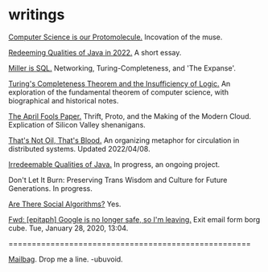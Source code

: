 # writings

[Computer Science is our Protomolecule.](./protomolecule/index.md) Incovation of the muse.

[Redeeming Qualities of Java in 2022.](./java/redeeming_qualities_of_java_in_2022.md) A short essay.

[Miller is SQL.](./miller/miller_is_sql.md) Networking, Turing-Completeness, and 'The Expanse'.

[Turing's Completeness Theorem and the Insufficiency of Logic.](./completeness/insufficiency_of_logic.md) An exploration of the fundamental theorem of computer science, with biographical and historical notes.

[The April Fools Paper.](./april/thrift.md) Thrift, Proto, and the Making of the Modern Cloud. Explication of Silicon Valley shenanigans.

[That's Not Oil, That's Blood.](./thats_not_oil/thats_not_oil.md) An organizing metaphor for circulation in distributed systems. Updated 2022/04/08.

[Irredeemable Qualities of Java.](./java/irredeemable_qualities.md) In progress, an ongoing project.

Don't Let It Burn: Preserving Trans Wisdom and Culture for Future Generations. In progress.

[Are There Social Algorithms?](./social/are_there_social_algorithms.md) Yes.

[Fwd: \[epitaph\] Google is no longer safe, so I'm leaving.](./borg_epitaph/google_is_no_longer_safe_so_im_leaving_2020_01_28.md) Exit email form borg cube. Tue, January 28, 2020, 13:04.


====================================================

[Mailbag](https://github.com/ubuvoid/writings/issues). Drop me a line. -ubuvoid.
